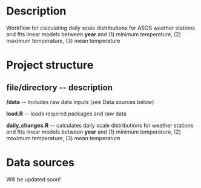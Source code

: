 # Description

Workflow for calculating daily scale distributions for ASOS weather stations and fits linear models between **year** and (1) minimum temperature, (2) maximum temperature, (3) mean temperature

# Project structure

## file/directory -- description

**/data** -- includes raw data inputs (see Data sources below)

**load.R** -- loads required packages and raw data

**daily_changes.R** -- calculates daily scale distributions for weather stations and fits linear models between **year** and (1) minimum temperature, (2) maximum temperature, (3) mean temperature

# Data sources

Will be updated soon!
